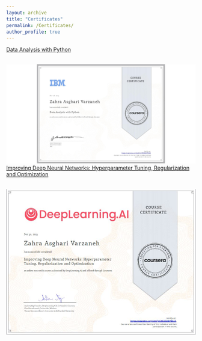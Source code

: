 ```yaml
---
layout: archive
title: "Certificates"
permalink: /Certificates/
author_profile: true
---
```

<a href="https://www.coursera.org/account/accomplishments/verify/5J9RZFLT75NN">Data Analysis with Python</a>

<br/><img src='/images/DA.jpeg'>
<a href="https://www.coursera.org/account/accomplishments/verify/EKA3E6MPBAC5">Improving Deep Neural Networks: Hyperparameter Tuning, Regularization and Optimization</a>

<br/><img src='/images/Hyperparameter.jpg'>
